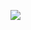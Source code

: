 
<a href="https://guguhome.tistory.com/" target="_blank"><img src="https://img.shields.io/badge/Tistory-FFFFFF?style=flat-square&logo=blogger&logoColor=white"/></a>
